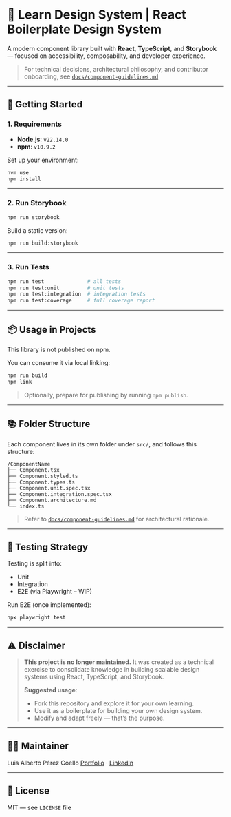 # 🧱 Learn Design System | React Boilerplate Design System

A modern component library built with **React**, **TypeScript**, and **Storybook** — focused on accessibility, composability, and developer experience.

> For technical decisions, architectural philosophy, and contributor onboarding, see [`docs/component-guidelines.md`](./docs/component-guidelines.md)

---

## 🚀 Getting Started

### 1. Requirements

- **Node.js**: `v22.14.0`
- **npm**: `v10.9.2`

Set up your environment:

```bash
nvm use
npm install
```

---

### 2. Run Storybook

```bash
npm run storybook
```

Build a static version:

```bash
npm run build:storybook
```

---

### 3. Run Tests

```bash
npm run test              # all tests
npm run test:unit         # unit tests
npm run test:integration  # integration tests
npm run test:coverage     # full coverage report
```

---

## 📦 Usage in Projects

This library is not published on npm.

You can consume it via local linking:

```bash
npm run build
npm link
```

> Optionally, prepare for publishing by running `npm publish`.

---

## 📚 Folder Structure

Each component lives in its own folder under `src/`, and follows this structure:

```
/ComponentName
├── Component.tsx
├── Component.styled.ts
├── Component.types.ts
├── Component.unit.spec.tsx
├── Component.integration.spec.tsx
├── Component.architecture.md
└── index.ts
```

> Refer to [`docs/component-guidelines.md`](./docs/component-guidelines.md) for architectural rationale.

---

## 🧪 Testing Strategy

Testing is split into:

- Unit
- Integration
- E2E (via Playwright – WIP)

Run E2E (once implemented):

```bash
npx playwright test
```

---

## ⚠️ Disclaimer

> **This project is no longer maintained.**
> It was created as a technical exercise to consolidate knowledge in building scalable design systems using React, TypeScript, and Storybook.
>
> **Suggested usage**:
>
> - Fork this repository and explore it for your own learning.
> - Use it as a boilerplate for building your own design system.
> - Modify and adapt freely — that’s the purpose.

---

## 🧑‍💻 Maintainer

Luis Alberto Pérez Coello
[Portfolio](https://out-luisalbertodev.vercel.app) · [LinkedIn](https://www.linkedin.com/in/luisalbertodev/)

---

## 📝 License

MIT — see `LICENSE` file
